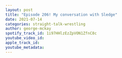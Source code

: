 ```yaml
---
layout: post
title: "Episode 206! My conversation with Sledge"
date: 2021-07-14
categories: straight-talk-wrestling
author: george-mckay
spotify_track_id: 1i97HHlzEzZpVON1ZfnC8c
youtube_video_id: 
apple_track_id: 
youtube_metadata: 
---
```

